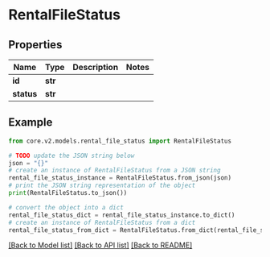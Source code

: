 # RentalFileStatus


## Properties

Name | Type | Description | Notes
------------ | ------------- | ------------- | -------------
**id** | **str** |  | 
**status** | **str** |  | 

## Example

```python
from core.v2.models.rental_file_status import RentalFileStatus

# TODO update the JSON string below
json = "{}"
# create an instance of RentalFileStatus from a JSON string
rental_file_status_instance = RentalFileStatus.from_json(json)
# print the JSON string representation of the object
print(RentalFileStatus.to_json())

# convert the object into a dict
rental_file_status_dict = rental_file_status_instance.to_dict()
# create an instance of RentalFileStatus from a dict
rental_file_status_from_dict = RentalFileStatus.from_dict(rental_file_status_dict)
```
[[Back to Model list]](../README.md#documentation-for-models) [[Back to API list]](../README.md#documentation-for-api-endpoints) [[Back to README]](../README.md)


